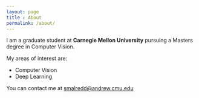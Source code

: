 ```yaml
---
layout: page
title : About
permalink: /about/
---
```


I am a graduate student at **Carnegie Mellon University** pursuing a Masters degree in Computer Vision.

My areas of interest are:

* Computer Vision
* Deep Learning

You can contact me at [smalredd@andrew.cmu.edu](mailto:smalredd@andrew.cmu.edu)